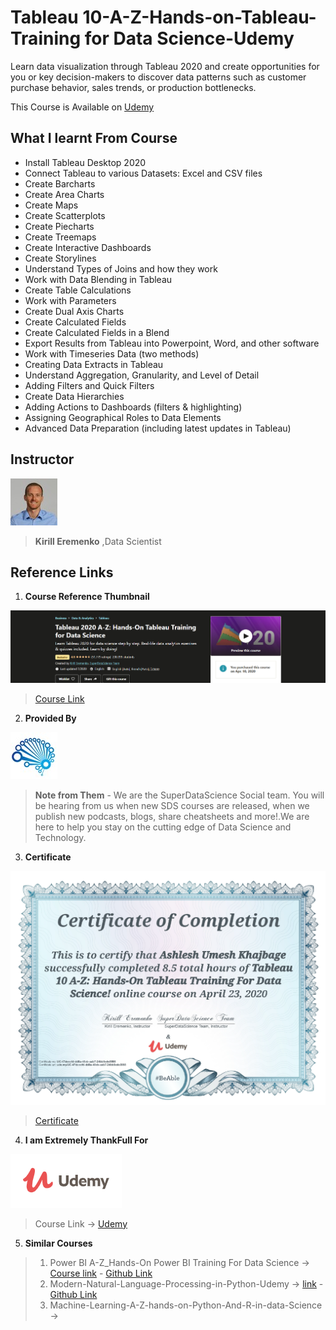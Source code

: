 # Tableau 10-A-Z-Hands-on-Tableau-Training for Data Science-Udemy
 Learn data visualization through Tableau 2020 and create opportunities for you or key decision-makers to discover data patterns such as customer purchase behavior, sales trends, or production bottlenecks.
 
 This Course is Available on [Udemy](https://www.udemy.com/share/101WbsBUEecFdWRnQ=/)

## What I learnt From Course
* Install Tableau Desktop 2020
* Connect Tableau to various Datasets: Excel and CSV files
* Create Barcharts
* Create Area Charts
* Create Maps
* Create Scatterplots
* Create Piecharts
* Create Treemaps
* Create Interactive Dashboards
* Create Storylines
* Understand Types of Joins and how they work
* Work with Data Blending in Tableau
* Create Table Calculations
* Work with Parameters
* Create Dual Axis Charts
* Create Calculated Fields
* Create Calculated Fields in a Blend
* Export Results from Tableau into Powerpoint, Word, and other software
* Work with Timeseries Data (two methods)
* Creating Data Extracts in Tableau
* Understand Aggregation, Granularity, and Level of Detail
* Adding Filters and Quick Filters
* Create Data Hierarchies
* Adding Actions to Dashboards (filters & highlighting)
* Assigning Geographical Roles to Data Elements
* Advanced Data Preparation (including latest updates in Tableau)

## Instructor

![Kirill Eremenko](https://github.com/Ashleshk/Machine-Learning-Data-Science-Deep-Learning/blob/master/Tableau/resource/kiril.jpg)

> **Kirill Eremenko** ,Data Scientist

## Reference Links
1. **Course Reference Thumbnail**

![Course Description](https://github.com/Ashleshk/Machine-Learning-Data-Science-Deep-Learning/blob/master/Tableau/resource/Description.PNG)

> [Course Link](https://www.udemy.com/share/101WbsBUEecFdWRnQ=/)

2. **Provided By**

![Super Data Science Team](https://github.com/Ashleshk/Machine-Learning-Data-Science-Deep-Learning/blob/master/Tableau/resource/27129696_acc1.jpg)

> **Note from Them** - We are the SuperDataScience Social team. You will be hearing from us when new SDS courses are released, when we publish new podcasts, blogs, share cheatsheets and more!.We are here to help you stay on the cutting edge of Data Science and Technology. 

3. **Certificate**

![Certificate](https://github.com/Ashleshk/Machine-Learning-Data-Science-Deep-Learning/blob/master/Tableau/resource/Certificate.PNG)

> [Certificate](https://www.udemy.com/certificate/UC-47decefd-dd8a-48cb-aab7-24bb8ede3998/)

4. **I am Extremely ThankFull For**

![Udemy](https://github.com/Ashleshk/Machine-Learning-Data-Science-Deep-Learning/blob/master/Tableau/resource/Udemy.PNG)

> Course Link -> [Udemy](https://www.udemy.com/share/101WbsBUEecFdWRnQ=/)

5. **Similar Courses**

> 1. Power BI A-Z_Hands-On Power BI Training For Data Science -> [Course link](https://www.udemy.com/share/101WGaBUEecFdWRnQ=/) - [Github Link](https://github.com/Ashleshk/Power-BI-A-Z-Hands-On-Power-BI-Training-For-Data-Science-Udemy)
> 2. Modern-Natural-Language-Processing-in-Python-Udemy -> [link](https://www.udemy.com/share/102fxSBUEecFdWRnQ=/) - [Github Link](https://github.com/Ashleshk/Modern-Natural-Language-Processing-in-Python-Udemy)
> 3. Machine-Learning-A-Z-hands-on-Python-And-R-in-data-Science -> 